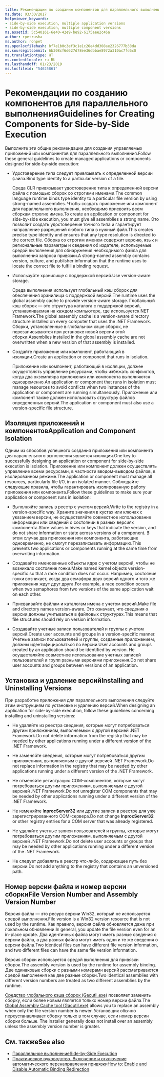 ```yaml
---
title: Рекомендации по созданию компонентов для параллельного выполнения
ms.date: 03/30/2017
helpviewer_keywords:
- side-by-side execution, multiple application versions
- side-by-side execution, multiple component versions
ms.assetid: 5c540161-6e40-42e9-be92-6175aee2c46a
author: rpetrusha
ms.author: ronpet
ms.openlocfilehash: bf7e1b0c3ef3c1e1c26e4dd308ae2326777b38da
ms.sourcegitcommit: 6b308cf6d627d78ee36dbbae8972a310ac7fd6c8
ms.translationtype: HT
ms.contentlocale: ru-RU
ms.lasthandoff: 01/23/2019
ms.locfileid: "54625861"
---
```

# <a name="guidelines-for-creating-components-for-side-by-side-execution"></a><span data-ttu-id="809f7-102">Рекомендации по созданию компонентов для параллельного выполнения</span><span class="sxs-lookup"><span data-stu-id="809f7-102">Guidelines for Creating Components for Side-by-Side Execution</span></span>
<span data-ttu-id="809f7-103">Выполните эти общие рекомендации для создания управляемых приложений или компонентов для параллельного выполнения.</span><span class="sxs-lookup"><span data-stu-id="809f7-103">Follow these general guidelines to create managed applications or components designed for side-by-side execution:</span></span>  
  
-   <span data-ttu-id="809f7-104">Удостоверение типа следует привязывать к определенной версии файла.</span><span class="sxs-lookup"><span data-stu-id="809f7-104">Bind type identity to a particular version of a file.</span></span>  
  
     <span data-ttu-id="809f7-105">Среда CLR привязывает удостоверение типа к определенной версии файла с помощью сборок со строгими именами.</span><span class="sxs-lookup"><span data-stu-id="809f7-105">The common language runtime binds type identity to a particular file version by using strong-named assemblies.</span></span> <span data-ttu-id="809f7-106">Чтобы создать приложение или компонент для параллельного выполнения, необходимо присвоить всем сборкам строгие имена.</span><span class="sxs-lookup"><span data-stu-id="809f7-106">To create an application or component for side-by-side execution, you must give all assemblies a strong name.</span></span> <span data-ttu-id="809f7-107">Это позволит создать удостоверение точного типа и гарантирует направление разрешений любого типа в нужный файл.</span><span class="sxs-lookup"><span data-stu-id="809f7-107">This creates precise type identity and ensures that any type resolution is directed to the correct file.</span></span> <span data-ttu-id="809f7-108">Сборка со строгим именем содержит версию, язык и региональные параметры и сведения об издателе, используемые средой выполнения для обнаружения необходимого файла для выполнения запроса привязки.</span><span class="sxs-lookup"><span data-stu-id="809f7-108">A strong-named assembly contains version, culture, and publisher information that the runtime uses to locate the correct file to fulfill a binding request.</span></span>  
  
-   <span data-ttu-id="809f7-109">Используйте хранилище с поддержкой версий.</span><span class="sxs-lookup"><span data-stu-id="809f7-109">Use version-aware storage.</span></span>  
  
     <span data-ttu-id="809f7-110">Среда выполнения использует глобальный кэш сборок для обеспечения хранилища с поддержкой версий.</span><span class="sxs-lookup"><span data-stu-id="809f7-110">The runtime uses the global assembly cache to provide version-aware storage.</span></span> <span data-ttu-id="809f7-111">Глобальный кэш сборок — это структура каталога с поддержкой версий, устанавливаемая на каждом компьютере, где используется.NET Framework.</span><span class="sxs-lookup"><span data-stu-id="809f7-111">The global assembly cache is a version-aware directory structure installed on every computer that uses the .NET Framework.</span></span> <span data-ttu-id="809f7-112">Сборки, установленные в глобальном кэше сборок, не перезаписываются при установке новой версии этой сборки.</span><span class="sxs-lookup"><span data-stu-id="809f7-112">Assemblies installed in the global assembly cache are not overwritten when a new version of that assembly is installed.</span></span>  
  
-   <span data-ttu-id="809f7-113">Создайте приложение или компонент, работающий в изоляции.</span><span class="sxs-lookup"><span data-stu-id="809f7-113">Create an application or component that runs in isolation.</span></span>  
  
     <span data-ttu-id="809f7-114">Приложение или компонент, работающий в изоляции, должен осуществлять управление ресурсами, чтобы избежать конфликтов, когда два экземпляра приложения или компонента выполняются одновременно.</span><span class="sxs-lookup"><span data-stu-id="809f7-114">An application or component that runs in isolation must manage resources to avoid conflicts when two instances of the application or component are running simultaneously.</span></span> <span data-ttu-id="809f7-115">Приложение или компонент также должен использовать структуру файлов определенных версий.</span><span class="sxs-lookup"><span data-stu-id="809f7-115">The application or component must also use a version-specific file structure.</span></span>  
  
## <a name="application-and-component-isolation"></a><span data-ttu-id="809f7-116">Изоляция приложений и компонентов</span><span class="sxs-lookup"><span data-stu-id="809f7-116">Application and Component Isolation</span></span>  
 <span data-ttu-id="809f7-117">Одним из способов успешного создания приложения или компонента для параллельного выполнения является изоляция.</span><span class="sxs-lookup"><span data-stu-id="809f7-117">One key to successfully designing an application or component for side-by-side execution is isolation.</span></span> <span data-ttu-id="809f7-118">Приложение или компонент должен осуществлять управление всеми ресурсами, в частности вводом-выводом файлов, в изолированном режиме.</span><span class="sxs-lookup"><span data-stu-id="809f7-118">The application or component must manage all resources, particularly file I/O, in an isolated manner.</span></span> <span data-ttu-id="809f7-119">Соблюдайте следующие правила, чтобы гарантировать изолированную работу приложения или компонента.</span><span class="sxs-lookup"><span data-stu-id="809f7-119">Follow these guidelines to make sure your application or component runs in isolation:</span></span>  
  
-   <span data-ttu-id="809f7-120">Выполняйте запись в реестр с учетом версий.</span><span class="sxs-lookup"><span data-stu-id="809f7-120">Write to the registry in a version-specific way.</span></span> <span data-ttu-id="809f7-121">Храните значения в кустах или ключах с указанием версии, не осуществляйте совместное использование информации или сведений о состоянии в разных версиях компонента.</span><span class="sxs-lookup"><span data-stu-id="809f7-121">Store values in hives or keys that indicate the version, and do not share information or state across versions of a component.</span></span> <span data-ttu-id="809f7-122">В этом случае два приложения или компонента, работающие одновременно, не смогут перезаписывать информацию.</span><span class="sxs-lookup"><span data-stu-id="809f7-122">This prevents two applications or components running at the same time from overwriting information.</span></span>  
  
-   <span data-ttu-id="809f7-123">Создавайте именованные объекты ядра с учетом версий, чтобы не возникало состояние гонки.</span><span class="sxs-lookup"><span data-stu-id="809f7-123">Make named kernel objects version-specific so that a race condition does not occur.</span></span> <span data-ttu-id="809f7-124">Например, состояние гонки возникает, когда два семафора двух версий одного и того же приложения ждут друг друга.</span><span class="sxs-lookup"><span data-stu-id="809f7-124">For example, a race condition occurs when two semaphores from two versions of the same application wait on each other.</span></span>  
  
-   <span data-ttu-id="809f7-125">Присваивайте файлам и каталогам имена с учетом версий.</span><span class="sxs-lookup"><span data-stu-id="809f7-125">Make file and directory names version-aware.</span></span> <span data-ttu-id="809f7-126">Это означает, что сведения о версии должны учитываться в файловых структурах.</span><span class="sxs-lookup"><span data-stu-id="809f7-126">This means that file structures should rely on version information.</span></span>  
  
-   <span data-ttu-id="809f7-127">Создавайте учетные записи пользователей и группы с учетом версий.</span><span class="sxs-lookup"><span data-stu-id="809f7-127">Create user accounts and groups in a version-specific manner.</span></span> <span data-ttu-id="809f7-128">Учетные записи пользователей и группы, созданные приложением, должны идентифицироваться по версии.</span><span class="sxs-lookup"><span data-stu-id="809f7-128">User accounts and groups created by an application should be identified by version.</span></span> <span data-ttu-id="809f7-129">Не осуществляйте совместное использование учетных записей пользователей и групп разными версиями приложения.</span><span class="sxs-lookup"><span data-stu-id="809f7-129">Do not share user accounts and groups between versions of an application.</span></span>  
  
## <a name="installing-and-uninstalling-versions"></a><span data-ttu-id="809f7-130">Установка и удаление версий</span><span class="sxs-lookup"><span data-stu-id="809f7-130">Installing and Uninstalling Versions</span></span>  
 <span data-ttu-id="809f7-131">При разработке приложения для параллельного выполнения следуйте этим инструкциям по установке и удалению версий.</span><span class="sxs-lookup"><span data-stu-id="809f7-131">When designing an application for side-by-side execution, follow these guidelines concerning installing and uninstalling versions:</span></span>  
  
-   <span data-ttu-id="809f7-132">Не удаляйте из реестра сведения, которые могут потребоваться другим приложениям, выполняемым с другой версией .NET Framework.</span><span class="sxs-lookup"><span data-stu-id="809f7-132">Do not delete information from the registry that may be needed by other applications running under a different version of the .NET Framework.</span></span>  
  
-   <span data-ttu-id="809f7-133">Не заменяйте сведения, которые могут потребоваться другим приложениям, выполняемым с другой версией .NET Framework.</span><span class="sxs-lookup"><span data-stu-id="809f7-133">Do not replace information in the registry that may be needed by other applications running under a different version of the .NET Framework.</span></span>  
  
-   <span data-ttu-id="809f7-134">Не отменяйте регистрацию COM-компонентов, которые могут потребоваться другим приложениям, выполняемым с другой версией .NET Framework.</span><span class="sxs-lookup"><span data-stu-id="809f7-134">Do not unregister COM components that may be needed by other applications running under a different version of the .NET Framework.</span></span>  
  
-   <span data-ttu-id="809f7-135">Не изменяйте **InprocServer32** или другие записи в реестре для уже зарегистрированного COM-сервера.</span><span class="sxs-lookup"><span data-stu-id="809f7-135">Do not change **InprocServer32** or other registry entries for a COM server that was already registered.</span></span>  
  
-   <span data-ttu-id="809f7-136">Не удаляйте учетные записи пользователей и группы, которые могут потребоваться другим приложениям, выполняемым с другой версией .NET Framework.</span><span class="sxs-lookup"><span data-stu-id="809f7-136">Do not delete user accounts or groups that may be needed by other applications running under a different version of the .NET Framework.</span></span>  
  
-   <span data-ttu-id="809f7-137">Не следует добавлять в реестр что-либо, содержащее путь без версии.</span><span class="sxs-lookup"><span data-stu-id="809f7-137">Do not add anything to the registry that contains an unversioned path.</span></span>  
  
## <a name="file-version-number-and-assembly-version-number"></a><span data-ttu-id="809f7-138">Номер версии файла и номер версии сборки</span><span class="sxs-lookup"><span data-stu-id="809f7-138">File Version Number and Assembly Version Number</span></span>  
 <span data-ttu-id="809f7-139">Версия файла — это ресурс версии Win32, который не используется средой выполнения.</span><span class="sxs-lookup"><span data-stu-id="809f7-139">File version is a Win32 version resource that is not used by the runtime.</span></span> <span data-ttu-id="809f7-140">Как правило, версия файла обновляется даже при локальном обновлении.</span><span class="sxs-lookup"><span data-stu-id="809f7-140">In general, you update the file version even for an in-place update.</span></span> <span data-ttu-id="809f7-141">Два идентичных файла могут иметь разные сведения о версии файла, а два разных файла могут иметь одни и те же сведения о версии файла.</span><span class="sxs-lookup"><span data-stu-id="809f7-141">Two identical files can have different file version information, and two different files can have the same file version information.</span></span>  
  
 <span data-ttu-id="809f7-142">Версия сборки используется средой выполнения для привязки сборок.</span><span class="sxs-lookup"><span data-stu-id="809f7-142">The assembly version is used by the runtime for assembly binding.</span></span> <span data-ttu-id="809f7-143">Две одинаковые сборки с разными номерами версий рассматриваются средой выполнения как две разные сборки.</span><span class="sxs-lookup"><span data-stu-id="809f7-143">Two identical assemblies with different version numbers are treated as two different assemblies by the runtime.</span></span>  
  
 <span data-ttu-id="809f7-144">[Средство глобального кэша сборок (Gacutil.exe)](../../../docs/framework/tools/gacutil-exe-gac-tool.md) позволяет заменить сборку, если более новым является только номер версии файла.</span><span class="sxs-lookup"><span data-stu-id="809f7-144">The [Global Assembly Cache tool (Gacutil.exe)](../../../docs/framework/tools/gacutil-exe-gac-tool.md) allows you to replace an assembly when only the file version number is newer.</span></span> <span data-ttu-id="809f7-145">Установщик обычно переустанавливает сборку только в том случае, если номер версии сборки больше. </span><span class="sxs-lookup"><span data-stu-id="809f7-145">The installer generally does not install over an assembly unless the assembly version number is greater.</span></span>  
  
## <a name="see-also"></a><span data-ttu-id="809f7-146">См. также</span><span class="sxs-lookup"><span data-stu-id="809f7-146">See also</span></span>
- [<span data-ttu-id="809f7-147">Параллельное выполнение</span><span class="sxs-lookup"><span data-stu-id="809f7-147">Side-by-Side Execution</span></span>](../../../docs/framework/deployment/side-by-side-execution.md)
- [<span data-ttu-id="809f7-148">Практическое руководство. Включение и отключение автоматического перенаправления привязки</span><span class="sxs-lookup"><span data-stu-id="809f7-148">How to: Enable and Disable Automatic Binding Redirection</span></span>](../../../docs/framework/configure-apps/how-to-enable-and-disable-automatic-binding-redirection.md)
